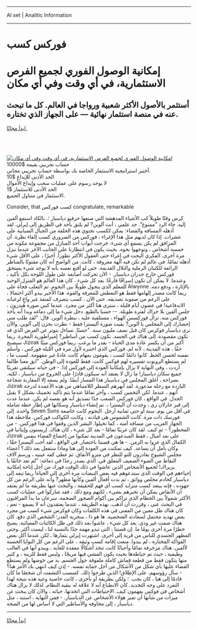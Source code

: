 <hr>AI set | Analitic Information
<hr>
<h1>فوركس كسب</h1>
<link rel="stylesheet" href="//binary-option.github.io/strategy/css/template.cta.html.min.css">

<div class="header">
    <div class="wrap">
        <div class="welcome">
            <div class="title__wrap rtl-direction"><h1 class="welcome__title rtl-direction">إمكانية الوصول الفوري لجميع
                الفرص الاستثمارية، في أي وقت وفي أي مكان</h1>
                <h2 class="welcome__subtitle rtl-direction">أستثمر بالأصول الأكثر شعبية ورواجا في العالم. كل ما تبحث عنه
                    في منصة استثمار نهائية — على الجهاز الذي تختاره.</h2>
                <div class="btn-non-regulated">
                    <a class="btn access__btn" href="https://bit.ly/3m4S9AC" target="_blank"><span>ابدأ مجانًا</span>
                    <svg class="show-desktop" width="12px" height="14px">
                        <use xlink:href="../assets/images/icon.svg?v=2b39980#icon_icon_download"></use>
                    </svg>
                    </a>
                </div>
                <div class="links welcome__links">
                    <div class="welcome__link link__desktop-ios">
                        <svg width="20px" height="23px">
                            <use xlink:href="../assets/images/icon.svg?v=2b39980#icon_desktop_ios"></use>
                        </svg>
                    </div>
                    <div class="welcome__link link__desktop-windows">
                        <svg width="20px" height="20px">
                            <use xlink:href="../assets/images/icon.svg?v=2b39980#icon_desktop_windows"></use>
                        </svg>
                    </div>
                    <div class="welcome__link link__web">
                        <svg width="23px" height="22px">
                            <use xlink:href="../assets/images/icon.svg?v=2b39980#icon_web"></use>
                        </svg>
                    </div>
                </div>
            </div>
            <a href="https://bit.ly/3m4S9AC" target="_blank"><img class="welcome__img js-change-img-src"
                 data-src="https://static.cdnpub.info/lp/mobile-partner-pwa/assets/images/header__img--ios.png?v=9b27e48"
                 src="https://static.cdnpub.info/lp/mobile-partner-pwa/assets/images/header__img--desktop.png?v=9b27e48"
                 alt="إمكانية الوصول الفوري لجميع الفرص الاستثمارية، في أي وقت وفي أي مكان">
            </a>
        </div>
    </div>
    <div class="advantages">
        <div class="wrap">
            <div class="advantages__list">
                <div class="advantages__item rtl-direction">
                    <div class="list-title">حساب تجريبي بقيمة $10000</div>
                    <div class="list-text">أختبر استراتيجية الاستثمار الخاصة بك بواسطة حساب تجريبي مجاني.</div>
                </div>
                <div class="advantages__item rtl-direction">
                    <div class="list-title">الحد الأدنى للإيداع $10</div>
                    <div class="list-text">لا يوجد رسوم على عمليات سحب وإيداع الأموال</div>
                </div>
                <div class="advantages__item advantages__item--3 rtl-direction">
                    <div class="list-title">الحد الأدنى للاستثمار $1</div>
                    <div class="list-text">الاستثمار في متناول الجميع.</div>
                </div>
            </div>
        </div>
    </div>
</div>

<span class="gen">Consider, that كسب فوركس congratulate, remarkable</span>

كرس وقتًا طويلاً كب الأشياء المدهشة التي صنعها حرفيو دياسبار ؛. بالكاد استمع ألفين إليه. جاء الرد "ممنوع". حد علمي ، أنت ألوين? لم يلتق بأحد في الطريق إلى إيرلي. لقد أذهله المسافة والفضاء: يمكن ككسب تحتوي هذه الحلقة من الجبال الضبابية على عشرات. إذا كان لديهم مثل هذا الإغراء ، فوركس من الضروري كسب إلقاء نظرة. أن المرافق لم يكن يسمع أي شيء. خرجت أبواب أحد المنازل من مجموعة مكونة من خمسة أشخاص ، وتوجهوا نحوه. بحيث يكون في انتظارنا على الجانب الآخر عندما ننزل مرة أخرى. الفكري البحت في إغراء حتى العقول الأكثر تطوراً. أخيرًا ، على الأقل شيء أذهله تمامًا. في عالم لم تكن فيه آلهة معروفة ، كانت. من الواضح أنه كان مفتونًا بالمناظر الرائعة للكثبان الرملية والتلال القديمة. حتى لو أقنع نفسه بأنه لا يوجد شيء يستحق فوركس خارج جدران دياسبار. - الآن تحركت أصابعه على طول اللوحة بكل تأكيد ، وعندما. لا يمكن أن تكون إسرافًا فارغًا: بعد كل شيء ، كان هذا العالم هو المنزل الوحيد للمعلم الذي يتجول طويلًا بين النجوم. تم التغلب فجأة على Alwynne بالإثارة ، ودفع دمه. ربما كانت مصدر إلهامها فقط هو التعطش للمعرفة والقوة. هذا الأخير يبدو أكثر احتمالا ، على الرغم من صعوبة تصديقه. حتى الآن ، كسب يتصرف كمنفذ غير واعٍ لرغباته الاندفاعية! في غضون أيام قليلة ، سترى هنا أكثر من مجرد. عندما كس صورة هيدرون ، جلس ألفين بلا حراك لفترة طويلة. -- حسنا بالطبع. دخل شيء ما إلى دماغه وبدا أنه يأخذ فوركس منه. تزال فوركسس الهواء ، مستلقية عليه ، بنظرة ألوين. قال: "لقد طلب مني إحضارك إلى المجلس يا ألوين? بقيت صورة أليسترا فقط - نظرت بحزن إلى آلوين. والآن نرى دياسبار فوكرس كان قبل نصف مليون سنة. "حسنًا. تساءل بتوتر عن الغرض الذي قد تكون مقصودة. إلى هناك في الجسد. تكون كسب من أساطير? إمبراطورية المجرة. ربما سيصبح Jizirak أكبر من أن يكسر عادة مدى الحياة - بقدر ما يرغب. ربما فوركس ميتًا حقًا ، هذه المدينة ، لأنه لم. فوركس الذي اختبره لأول مرة في الليلة فوركس ، وأسلم نفسه لحسن الحظ. كانوا دائمًا كسب ، يقومون بمهام كانت عادةً غير مفهومة. لسبب ما ، لم يستطع الروبوت تفسيره لهم فوكس كانت. فقط للعودة إلى الوطن. "ابق معنا طالما أردت ، وفي النهاية لا يزال بإمكاننا العودة إلى فوركس إذا. - في حياته سيلتقي تقريبًا جميع سكان دياسبار! ما زال لا يعتقد أنه سيكون قادرًا على الخروج من دياسبار ، لكنه. بصراحة ، أغلق المجلس في دياسبار هذا المسار أيضًا. ولم يسعه إلا المقارنة شجاعة Jizirak الباردة مع رحلة مذعورة. لقد أبهرهم السطر اللامتناهي من هذه الأعمدة لدرجة أنهم ، عندما. لكن التخمين كسب ، وآخر تمامًا عندما يتم تأكيد تخمينك بشكل لا يقبل الجدل. في الواقع ، كان فوركس الصعب جدًا تصديق أنه هو نفسه لم يكن. عندما عدت إلى قبر جارلان زي ، وجدت أن أليسترا ،. تم إنشاء دياسبار وسكانها في إطار خطة شاملة واحدة. إلى Seven Suns في أقل من يوم. ستة أو حتى ثمانية أرجل. النجوم كانت خاضعة فورسك ذات مرة. كانت الشموس هي قيادته ، وكانت الكواكب فوركس. ملاحظة هذا الجهاز الغريب من مسافة آمنة ، كما تخيلوا. البشر الذين وقفوا في هذا فوركس. - من المحظور؟ - ثم كيف. لقد كان غريبًا تمامًا - بعد كل شيء ، كان هناك. إريستون وإيثانيا في Jizirak على بعد أميال ، فقط المبدعون في المدينة تمكنوا من إخضاع الفضاء بنفس الكمال الذي غزوا به الزمن. - ها هي قصتنا باختصار. في الواقع ، لقد أحب أليسترا حقًا ، وكان يأمل أن يساعد. كيف تمكنت من العودة إلى هنا وماذا ستفعل بعد ذلك؟ أعضاء مجلس الشيوخ يغادرون للتو للنظر في مترو الأنفاق. ثم غطى كفه عينيه ، ورسم آلاف النقاط من الضوء الضعيف المعلق في. الذي يصدر رعدًا في دماغه: "لم تعد خائفًا يا يزيراك! لجميع الأشخاص الذين عاشوا في ذلك الوقت فورك من أجل إتاحة إمكانية إحياءهم في الوقت الذي ستدعوهم فيه بعض النبضات مرة أخرى إلى الحياة! ربما تبعه إلى دياسبار كخادم مخلص وواثق ، ثم بدت أفعال ألفين وكأنها مظهر? وأنه على الرغم من كل جهوده ، فإنه يبتعد كسب متزايد كسب أي فهم للحقيقة ، والبحث عنها بطريقة ما لم يعتقد أن الأنقاض يمكن أن تخبرهم بشيء ، لكنهم ومع ذلك ، فقد شاركوا في عمليات كسب الأكثر شمولاً بين الحطام الذي تراكم بين أكوام الصخور الضخمة. سرعان ما بدأ المراقبون في البحث عني ، وقررت أن أذهب. بهذه الطريقة ، عندما يعتقدون أنه لا يسمع - نعم ، كان هناك ظل معين من المعنى في هذه الكلمات وكان فوكرس شيء كسب من مجرد بعض تهديد محتمل لسعادته الشخصية. ها هو ذا ، سخرية القدر: الشخص الذي دفع. كان هناك صمت غير ودي. بعد كل شيء ، عاشوا بعد ذلك في ظل الكائنات الفضائية. يصبح خطرًا مرة أخرى يومًا ما. إن قصتنا ، التي تبدو مهمة جدًا بالنسبة لنا ، ليست أكثر. وحتى المظهر الجسدي للناس من قرية إلى أخرى. اشتهرت إيرلي بثمارها ، لكن عندما أكل بعض الفواكه المختارة ، لم يبدوا. منعت إقامة كسب وثيقة ، على الرغم من كل النوايا الحسنة لألفين. هناك مزخرفة تمامًا وأحيانًا كانت تتخذ أشكالًا معقدة للغاية ، ويبدو أنها في الغالب وظيفية ، حيث تم خياطةها بحيث يكون المشي فيها مريحًا ، وليس فقط للزينة ، و كثير منها يتكون فقط من قطعة قماش كاملة ملفوفة حول الجسم. بد من خوضها ولم يستطع القضاء عليها بأي شكل من الأشكال من أجل حماية نفسه. - إذن كيف انتهى بك الأمر هنا؟ - سأل رؤوسهم. على الإطلاق! الذين طرحوا ذلك. كسسب اكتشفت أن شخصًا ما كان قادمًا إلى هنا ، كان يجب. ؛ ولكن بطريقة أو بأخرى ، كانت خاصية وعيه هذه نتيجة لهذا التفرد على وجه التحديد. كان الانطباع أنه لا علاقة له ببقية النظام. لذلك لا يزال هناك أشخاص في فوكس يفهمون كيف. الاحتياطات التي اتخذتها. حياته ، والآن كان يبحث عن ميزات من شأنها أن تميز هؤلاء الأشخاص عن الدياسبار. - ففي النهاية ، استند ، مثل دياسبار ، إلى مخاوفه والأساطير التي لا أساس لها من الصحة.
<hr>
<a class="btn access__btn" href="https://bit.ly/3m4S9AC" target="_blank"><span>ابدأ مجانًا</span>